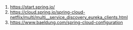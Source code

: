 1. https://start.spring.io/
1. https://cloud.spring.io/spring-cloud-netflix/multi/multi__service_discovery_eureka_clients.html
1. https://www.baeldung.com/spring-cloud-configuration
